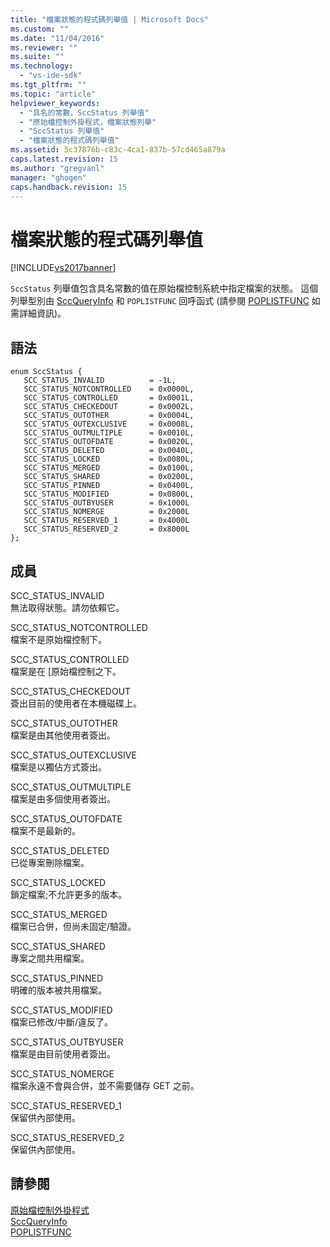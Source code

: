 ```yaml
---
title: "檔案狀態的程式碼列舉值 | Microsoft Docs"
ms.custom: ""
ms.date: "11/04/2016"
ms.reviewer: ""
ms.suite: ""
ms.technology: 
  - "vs-ide-sdk"
ms.tgt_pltfrm: ""
ms.topic: "article"
helpviewer_keywords: 
  - "具名的常數，SccStatus 列舉值"
  - "原始檔控制外掛程式，檔案狀態列舉"
  - "SccStatus 列舉值"
  - "檔案狀態的程式碼列舉值"
ms.assetid: 5c37876b-c83c-4ca1-837b-57cd465a879a
caps.latest.revision: 15
ms.author: "gregvanl"
manager: "ghogen"
caps.handback.revision: 15
---
```

# 檔案狀態的程式碼列舉值
[!INCLUDE[vs2017banner](../code-quality/includes/vs2017banner.md)]

`SccStatus` 列舉值包含具名常數的值在原始檔控制系統中指定檔案的狀態。 這個列舉型別由 [SccQueryInfo](../extensibility/sccqueryinfo-function.md) 和 `POPLISTFUNC` 回呼函式 \(請參閱 [POPLISTFUNC](../extensibility/poplistfunc.md) 如需詳細資訊\)。  
  
## 語法  
  
```  
enum SccStatus {  
   SCC_STATUS_INVALID          = -1L,  
   SCC_STATUS_NOTCONTROLLED    = 0x0000L,  
   SCC_STATUS_CONTROLLED       = 0x0001L,  
   SCC_STATUS_CHECKEDOUT       = 0x0002L,  
   SCC_STATUS_OUTOTHER         = 0x0004L,  
   SCC_STATUS_OUTEXCLUSIVE     = 0x0008L,  
   SCC_STATUS_OUTMULTIPLE      = 0x0010L,  
   SCC_STATUS_OUTOFDATE        = 0x0020L,  
   SCC_STATUS_DELETED          = 0x0040L,  
   SCC_STATUS_LOCKED           = 0x0080L,  
   SCC_STATUS_MERGED           = 0x0100L,  
   SCC_STATUS_SHARED           = 0x0200L,  
   SCC_STATUS_PINNED           = 0x0400L,  
   SCC_STATUS_MODIFIED         = 0x0800L,  
   SCC_STATUS_OUTBYUSER        = 0x1000L  
   SCC_STATUS_NOMERGE          = 0x2000L  
   SCC_STATUS_RESERVED_1       = 0x4000L  
   SCC_STATUS_RESERVED_2       = 0x8000L  
};  
```  
  
## 成員  
 SCC\_STATUS\_INVALID  
 無法取得狀態。請勿依賴它。  
  
 SCC\_STATUS\_NOTCONTROLLED  
 檔案不是原始檔控制下。  
  
 SCC\_STATUS\_CONTROLLED  
 檔案是在 \[原始檔控制之下。  
  
 SCC\_STATUS\_CHECKEDOUT  
 簽出目前的使用者在本機磁碟上。  
  
 SCC\_STATUS\_OUTOTHER  
 檔案是由其他使用者簽出。  
  
 SCC\_STATUS\_OUTEXCLUSIVE  
 檔案是以獨佔方式簽出。  
  
 SCC\_STATUS\_OUTMULTIPLE  
 檔案是由多個使用者簽出。  
  
 SCC\_STATUS\_OUTOFDATE  
 檔案不是最新的。  
  
 SCC\_STATUS\_DELETED  
 已從專案刪除檔案。  
  
 SCC\_STATUS\_LOCKED  
 鎖定檔案;不允許更多的版本。  
  
 SCC\_STATUS\_MERGED  
 檔案已合併，但尚未固定\/驗證。  
  
 SCC\_STATUS\_SHARED  
 專案之間共用檔案。  
  
 SCC\_STATUS\_PINNED  
 明確的版本被共用檔案。  
  
 SCC\_STATUS\_MODIFIED  
 檔案已修改\/中斷\/違反了。  
  
 SCC\_STATUS\_OUTBYUSER  
 檔案是由目前使用者簽出。  
  
 SCC\_STATUS\_NOMERGE  
 檔案永遠不會與合併，並不需要儲存 GET 之前。  
  
 SCC\_STATUS\_RESERVED\_1  
 保留供內部使用。  
  
 SCC\_STATUS\_RESERVED\_2  
 保留供內部使用。  
  
## 請參閱  
 [原始檔控制外掛程式](../extensibility/source-control-plug-ins.md)   
 [SccQueryInfo](../extensibility/sccqueryinfo-function.md)   
 [POPLISTFUNC](../extensibility/poplistfunc.md)